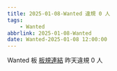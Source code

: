 ```yaml
---
title: 2025-01-08-Wanted 違規 0 人
tags:
    - Wanted
abbrlink: 2025-01-08-Wanted
date: Wanted-2025-01-08 12:00:00
---
```

Wanted 板 [板規連結](https://www.ptt.cc/bbs/Wanted/M.1608829773.A.D3B.html)
昨天違規 0 人
